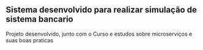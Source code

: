 ## Sistema desenvolvido para realizar simulação de sistema bancario

Projeto desenvolvido, junto com o Curso e estudos sobre microserviços e suas boas praticas

